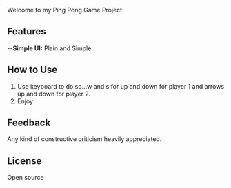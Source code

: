 Welcome to my Ping Pong Game Project

## Features
--**Simple UI:** Plain and Simple


## How to Use
1. Use keyboard to do so...w and s for up and down for player 1 and arrows up and down for player 2.
2. Enjoy


## Feedback
Any kind of constructive criticism heavily appreciated.

## License
Open source
